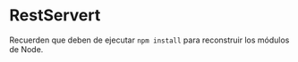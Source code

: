 # RestServert

Recuerden que deben de ejecutar ```npm install``` para reconstruir los módulos de Node.